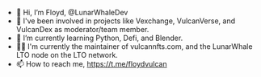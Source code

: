 - 👋 Hi, I’m Floyd, @LunarWhaleDev
- 👀 I've been involved in projects like Vexchange, VulcanVerse, and VulcanDex as moderator/team member.
- 🌱 I’m currently learning Python, Defi, and Blender.
- 👨‍💻 I'm currently the maintainer of vulcannfts.com, and the LunarWhale LTO node on the LTO network.
- 📫 How to reach me, https://t.me/floydvulcan

<!---
LunarWhaleDev/LunarWhaleDev is a ✨ special ✨ repository because its `README.md` (this file) appears on your GitHub profile.
You can click the Preview link to take a look at your changes.
--->

